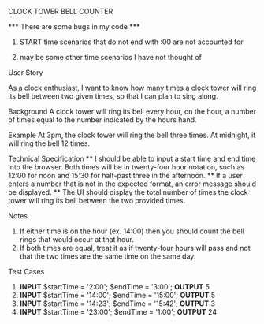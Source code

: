 CLOCK TOWER BELL COUNTER

 *** There are some bugs in my code ***

1. START time scenarios that do not end with :00 are not accounted for

2. may be some other time scenarios I have not thought of



User Story

As a clock enthusiast, I want to know how many times a clock tower will ring its bell between two given times, so that I can plan to sing along.

Background
A clock tower will ring its bell every hour, on the hour, a number of times equal to the number indicated by the hours hand.

Example
At 3pm, the clock tower will ring the bell three times. At midnight, it will ring the bell 12 times.

Technical Specification
** I should be able to input a start time and end time into the browser. Both times will be in
   twenty-four hour notation, such as 12:00 for noon and 15:30 for half-past three in the afternoon.
** If a user enters a number that is not in the expected format, an error message should be
   displayed.
** The UI should display the total number of times the clock tower will ring its bell between the
   two provided times.

Notes
1. If either time is on the hour (ex. 14:00) then you should count the bell rings that would occur at that hour.
2. If both times are equal, treat it as if twenty-four hours will pass and not that the two times are the same time on the same day.

Test Cases
1. **INPUT** $startTime = '2:00'; $endTime = '3:00'; **OUTPUT** 5
2. **INPUT** $startTime = '14:00'; $endTime = '15:00'; **OUTPUT** 5
3. **INPUT** $startTime = '14:23'; $endTime = '15:42'; **OUTPUT** 3
4. **INPUT** $startTime = '23:00'; $endTime = '1:00'; **OUTPUT** 24